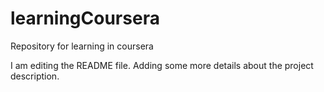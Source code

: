 # learningCoursera
Repository for learning in coursera

I am editing the README file. Adding some more details about the project description.
